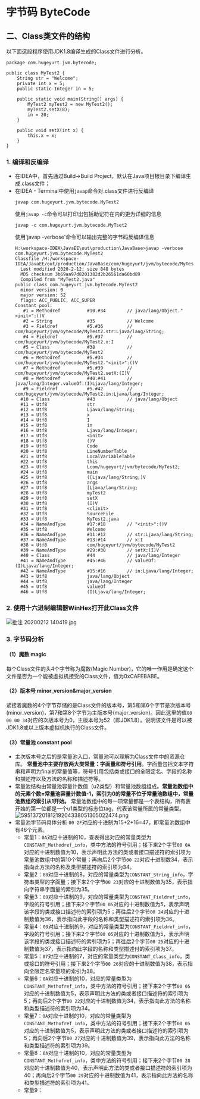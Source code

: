 # 字节码 ByteCode
## 二、Class类文件的结构
以下面这段程序使用JDK1.8编译生成的Class文件进行分析。
```
package com.hugeyurt.jvm.bytecode;

public class MyTest2 {
    String str = "Welcome";
    private int x = 5;
    public static Integer in = 5;

    public static void main(String[] args) {
        MyTest2 myTest2 = new MyTest2();
        myTest2.setX(8);
        in = 20;
    }

    public void setX(int x) {
        this.x = x;
    }
}
```
### 1. 编译和反编译
- 在IDEA中，首先通过Build->Build Project，默认在Java项目根目录下编译生成.class文件；
- 在IDEA - Terminal中使用`javap`命令对.class文件进行反编译
  ```
  javap com.hugeyurt.jvm.bytecode.MyTest2
  ```
  使用`javap -c`命令可以打印出包括助记符在内的更为详细的信息
  ```
  javap -c com.hugeyurt.jvm.bytecode.MyTset2
  ```
  使用`javap -verbose'命令可以输出完整的字节码反编译信息
  ```
  H:\workspace-IDEA\JavaEE\out\production\JavaBase>javap -verbose com.hugeyurt.jvm.bytecode.MyTest2
  Classfile /H:/workspace-IDEA/JavaEE/out/production/JavaBase/com/hugeyurt/jvm/bytecode/MyTest2.class
    Last modified 2020-2-12; size 848 bytes
    MD5 checksum 3b69aa97d8201382d2b26561da60bd89
    Compiled from "MyTest2.java"
  public class com.hugeyurt.jvm.bytecode.MyTest2
    minor version: 0
    major version: 52
    flags: ACC_PUBLIC, ACC_SUPER
  Constant pool:
     #1 = Methodref          #10.#34        // java/lang/Object."<init>":()V
     #2 = String             #35            // Welcome
     #3 = Fieldref           #5.#36         // com/hugeyurt/jvm/bytecode/MyTest2.str:Ljava/lang/String;
     #4 = Fieldref           #5.#37         // com/hugeyurt/jvm/bytecode/MyTest2.x:I
     #5 = Class              #38            // com/hugeyurt/jvm/bytecode/MyTest2
     #6 = Methodref          #5.#34         // com/hugeyurt/jvm/bytecode/MyTest2."<init>":()V
     #7 = Methodref          #5.#39         // com/hugeyurt/jvm/bytecode/MyTest2.setX:(I)V
     #8 = Methodref          #40.#41        // java/lang/Integer.valueOf:(I)Ljava/lang/Integer;
     #9 = Fieldref           #5.#42         // com/hugeyurt/jvm/bytecode/MyTest2.in:Ljava/lang/Integer;
    #10 = Class              #43            // java/lang/Object
    #11 = Utf8               str
    #12 = Utf8               Ljava/lang/String;
    #13 = Utf8               x
    #14 = Utf8               I
    #15 = Utf8               in
    #16 = Utf8               Ljava/lang/Integer;
    #17 = Utf8               <init>
    #18 = Utf8               ()V
    #19 = Utf8               Code
    #20 = Utf8               LineNumberTable
    #21 = Utf8               LocalVariableTable
    #22 = Utf8               this
    #23 = Utf8               Lcom/hugeyurt/jvm/bytecode/MyTest2;
    #24 = Utf8               main
    #25 = Utf8               ([Ljava/lang/String;)V
    #26 = Utf8               args
    #27 = Utf8               [Ljava/lang/String;
    #28 = Utf8               myTest2
    #29 = Utf8               setX
    #30 = Utf8               (I)V
    #31 = Utf8               <clinit>
    #32 = Utf8               SourceFile
    #33 = Utf8               MyTest2.java
    #34 = NameAndType        #17:#18        // "<init>":()V
    #35 = Utf8               Welcome
    #36 = NameAndType        #11:#12        // str:Ljava/lang/String;
    #37 = NameAndType        #13:#14        // x:I
    #38 = Utf8               com/hugeyurt/jvm/bytecode/MyTest2
    #39 = NameAndType        #29:#30        // setX:(I)V
    #40 = Class              #44            // java/lang/Integer
    #41 = NameAndType        #45:#46        // valueOf:(I)Ljava/lang/Integer;
    #42 = NameAndType        #15:#16        // in:Ljava/lang/Integer;
    #43 = Utf8               java/lang/Object
    #44 = Utf8               java/lang/Integer
    #45 = Utf8               valueOf
    #46 = Utf8               (I)Ljava/lang/Integer;
  ```
### 2. 使用十六进制编辑器WinHex打开此Class文件
![批注 20200212 140419.jpg](0)
### 3. 字节码分析
#### （1）魔数 magic
每个Class文件的头4个字节称为魔数(Magic Number)，它的唯一作用是确定这个文件是否为一个能被虚拟机接受的Class文件，值为0xCAFEBABE。

#### （2）版本号 minor_version&major_version
紧接着魔数的4个字节存储的是Class文件的版本号，第5和第6个字节是次版本号(minor_version)，第7和第8个字节为主版本号(major_version)。因此这里的值`00 00 00 34`对应的次版本号为0，主版本号为52（即JDK1.8）。说明该文件是可以被JDK1.8或以上版本虚拟机执行的Class文件。
#### （3）常量池 constant pool
- 主次版本号之后的是常量池入口，常量池可以理解为Class文件中的资源仓库。
**常量池中主要存放两大类常量：字面量和符号引用**。字面量包括文本字符串和声明为final的常量值等，符号引用包括类或接口的全限定名、字段的名称和描述符以及方法的名称和描述符等。
- 常量池结构由常量池容量计数值（u2类型）和常量池数组组成。**常量池数组中的元素个数=常量池容量计数值-1，索引为0的常量不位于常量池数组中，常量池数组的索引从1开始。** 常量池数组中的每一项常量都是一个表结构，所有表开始的第一位都是一个u1类型的标志位tag，代表该常量所属的常量类型。
![59513720181219204338051305022474.png](1)
- 常量池字节码具体分析
`00 2F`对应的十进制为15+2*16=47，即常量池数组中有46个元素。
	- 常量1：`0A`对应十进制的10，查表得出对应的常量类型为`CONSTANT_Methodref_info`，类中方法的符号引用；接下来2个字节`00 0A`对应的十进制数值为10，表示声明此方法的类或者接口描述符的索引项为常量池数组中的第10个常量；再向后2个字节`00 22`对应十进制数34，表示指向此方法的名称及类型描述符的索引项为34。
	- 常量2：`08`对应十进制的8，对应的常量类型为`CONSTANT_String_info`，字符串类型的字面量；接下来2个字节`00 23`对应的十进制数值为35，表示指向字符串字面量的索引为35。
	- 常量3：`09`对应十进制的9，对应的常量类型为`CONSTANT_Fieldref_info`，字段的符号引用；接下来2个字节`00 05`对应的十进制数值为5，表示声明该字段的类或接口描述符的索引项为5；再往后2个字节`00 24`对应的十进制数值为36，表示指向此字段的名称和类型描述符的索引项为36。
	- 常量4：`09`对应十进制的9，对应的常量类型为`CONSTANT_Fieldref_info`，字段的符号引用；接下来2个字节`00 05`对应的十进制数值为5，表示声明该字段的类或接口描述符的索引项为5；再往后2个字节`00 25`对应的十进制数值为37，表示指向此字段的名称和类型描述付的索引项为37。
	- 常量5：`07`对应十进制的7，对应的常量类型为`CONSTANT_Class_info`，类或接口的符号引用；接下来2个字节`00 26`对应的十进制数值为38，表示指向全限定名常量项的索引为38。
	- 常量6：`0A`对应十进制的10，对应的常量类型为`CONSTANT_Methofref_info`，类中方法的符号引用；接下来2个字节`00 05`对应的十进制数值为5，表示声明此方法的类或者接口描述符的索引项为5；再向后2个字节`00 22`对应的十进制数值为34，表示指向此方法的名称和类型描述符的索引项为34。
	- 常量7：`0A`对应十进制的10，对应的常量类型为`CONSTANT_Methofref_info`，类中方法的符号引用；接下来2个字节`00 05`对应的十进制数值为5，表示声明此方法的类或者接口描述符的索引项为5；再向后2个字节`00 27`对应的十进制数值为39，表示指向此方法的名称和类型描述符的索引项为39。 
	- 常量8：`0A`对应十进制的10，对应的常量类型为`CONSTANT_Methofref_info`，类中方法的符号引用；接下来2个字节`00 28`对应的十进制数值为40，表示声明此方法的类或者接口描述符的索引项为40；再向后2个字节`00 29`对应的十进制数值为41，表示指向此方法的名称和类型描述符的索引项为41。
	- 常量9：